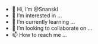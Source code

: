 - 👋 Hi, I’m @Snanskl
- 👀 I’m interested in ...
- 🌱 I’m currently learning ...
- 💞️ I’m looking to collaborate on ...
- 📫 How to reach me ...

<!---
Snanskl/Snanskl is a ✨ special ✨ repository because its `README.md` (this file) appears on your GitHub profile.
You can click the Preview link to take a look at your changes.
--->
